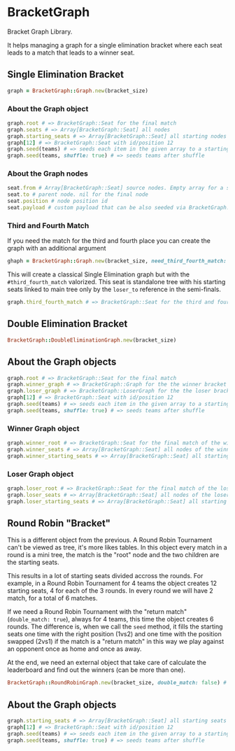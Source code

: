 # BracketGraph

Bracket Graph Library.

It helps managing a graph for a single elimination bracket where each seat leads to a match that leads to a winner seat.

## Single Elimination Bracket

```ruby
graph = BracketGraph::Graph.new(bracket_size)
```

### About the Graph object

```ruby
graph.root # => BracketGraph::Seat for the final match
graph.seats # => Array[BracketGraph::Seat] all nodes
graph.starting_seats # => Array[BracketGraph::Seat] all starting nodes
graph[12] # => BracketGraph::Seat with id/position 12
graph.seed(teams) # => seeds each item in the given array to a starting node
graph.seed(teams, shuffle: true) # => seeds teams after shuffle
```

### About the Graph nodes

```ruby
seat.from # Array[BracketGraph::Seat] source nodes. Empty array for a starting node
seat.to # parent node. nil for the final node
seat.position # node position id
seat.payload # custom payload that can be also seeded via BracketGraph::Graph#seed
```

### Third and Fourth Match

If you need the match for the third and fourth place you can create the graph with an additional argument

```ruby
ghaph = BracketGraph::Graph.new(bracket_size, need_third_fourth_match: true)
```

This will create a classical Single Elimination graph but with the `#third_fourth_match` valorized. This seat is standalone tree with his starting seats linked to main tree only by the `loser_to` reference in the semi-finals.

```ruby
graph.third_fourth_match # => BracketGraph::Seat for the third and fourth match
```

## Double Elimination Bracket

```ruby
BracketGraph::DoubleEliminationGraph.new(bracket_size)
```

## About the Graph objects

```ruby
graph.root # => BracketGraph::Seat for the final match
graph.winner_graph # => BracketGraph::Graph for the the winner bracket
graph.loser_graph # => BracketGraph::LoserGraph for the the loser bracket
graph[12] # => BracketGraph::Seat with id/position 12
graph.seed(teams) # => seeds each item in the given array to a starting node in the winner_graph
graph.seed(teams, shuffle: true) # => seeds teams after shuffle
```

### Winner Graph object

```ruby
graph.winner_root # => BracketGraph::Seat for the final match of the winner bracket
graph.winner_seats # => Array[BracketGraph::Seat] all nodes of the winner bracket
graph.winner_starting_seats # => Array[BracketGraph::Seat] all starting nodes of the winner bracket
```

### Loser Graph object

```ruby
graph.loser_root # => BracketGraph::Seat for the final match of the loser bracket
graph.loser_seats # => Array[BracketGraph::Seat] all nodes of the loser bracket
graph.loser_starting_seats # => Array[BracketGraph::Seat] all starting nodes of the loser bracket
```

## Round Robin "Bracket"

This is a different object from the previous. A Round Robin Tournament can't be viewed as tree, it's more likes tables. In this object every match in a round is a mini tree, the match is the "root" node and the two children are the starting seats.

This results in a lot of starting seats divided accross the rounds. For example, in a Round Robin Tournament for 4 teams the object creates 12 starting seats, 4 for each of the 3 rounds. In every round we will have 2 match, for a total of 6 matches.

If we need a Round Robin Tournament with the "return match" (`double_match: true`), always for 4 teams, this time the object creates 6 rounds.
The difference is, when we call the `seed` method, it fills the starting seats one time with the right position (1vs2) and one time with the position swapped (2vs1) if the match is a "return match" in this way we play against an opponent once as home and once as away.

At the end, we need an external object that take care of calculate the leaderboard and find out the winners (can be more than one).

```ruby
BracketGraph::RoundRobinGraph.new(bracket_size, double_match: false) # => if the double_match is true the graph will have the double of match and starting seats
```

## About the Graph objects

```ruby
graph.starting_seats # => Array[BracketGraph::Seat] all starting seats (N for each round)
graph[12] # => BracketGraph::Seat with id/position 12
graph.seed(teams) # => seeds each item in the given array to a starting node in each round
graph.seed(teams, shuffle: true) # => seeds teams after shuffle
```

